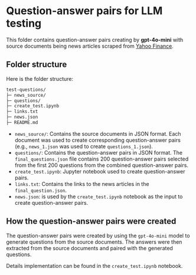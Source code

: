 # Question-answer pairs for LLM testing

This folder contains question-answer pairs creating by **gpt-4o-mini** with source documents being news articles scraped from [Yahoo Finance](https://finance.yahoo.com/).

## Folder structure

Here is the folder structure:

```md
test-questions/
├─ news_source/
├─ questions/
├─ create_test.ipynb
├─ links.txt
├─ news.json
├─ README.md
```

- `news_source/`: Contains the source documents in JSON format. Each document was used to create corresponding question-answer pairs (e.g., `news_1.json` was used to create `questions_1.json`).
- `questions/`: Contains the question-answer pairs in JSON format. The `final_questions.json` file contains 200 question-answer pairs selected from the first 200 questions from the combined question-answer pairs.
- `create_test.ipynb`: Jupyter notebook used to create question-answer pairs.
- `links.txt`: Contains the links to the news articles in the `final_question.json`.
- `news.json`: is used by the `create_test.ipynb` notebook as the input to create question-answer pairs.

## How the question-answer pairs were created

The question-answer pairs were created by using the `gpt-4o-mini` model to generate questions from the source documents. The answers were then extracted from the source documents and paired with the generated questions.

Details implementation can be found in the `create_test.ipynb` notebook.

